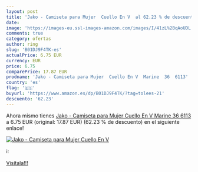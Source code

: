 ```yaml
---
layout: post
title: 'Jako - Camiseta para Mujer  Cuello En V  al 62.23 % de descuento'
date: 
image: 'https://images-eu.ssl-images-amazon.com/images/I/41zL%2BqAoUDL._SL200_.jpg'
comments: true
category: ofertas
author: ring
slug: 'B01DJ9F4TK-es'
actualPrice: 6.75 EUR
currency: EUR
price: 6.75
comparePrice: 17.87 EUR
prodname: 'Jako - Camiseta para Mujer  Cuello En V  Marine  36  6113'
country: 'es'
flag: '🇪🇸'
buyurl: 'https://www.amazon.es/dp/B01DJ9F4TK/?tag=tolees-21'
descuento: '62.23'
---
```


Ahora mismo tienes [Jako - Camiseta para Mujer  Cuello En V  Marine  36  6113](https://www.amazon.es/dp/B01DJ9F4TK/?tag=tolees-21) a 6.75 EUR (original: 17.87 EUR) (62.23 %  de descuento) en el siguiente enlace!

[![Jako - Camiseta para Mujer  Cuello En V ](https://images-eu.ssl-images-amazon.com/images/I/41zL%2BqAoUDL._SL200_.jpg)](https://www.amazon.es/dp/B01DJ9F4TK/?tag=tolees-21)

ℹ️:


[Visítala!!!](https://www.amazon.es/dp/B01DJ9F4TK/?tag=tolees-21)
